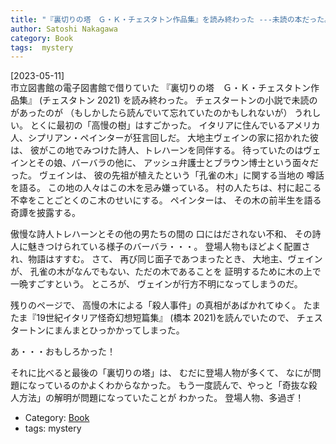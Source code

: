 ```yaml
---
title: "『裏切りの塔　Ｇ・Ｋ・チェスタトン作品集』を読み終わった ---未読の本だった。すごかった。「高慢の樹」はさいこう！"
author: Satoshi Nakagawa
category: Book
tags:  mystery
---
```


[2023-05-11]  
 市立図書館の電子図書館で借りていた
『裏切りの塔　Ｇ・Ｋ・チェスタトン作品集』
(チェスタトン 2021)
を読み終わった。
チェスタートンの小説で未読のがあったのが
（もしかしたら読んでいて忘れていたのかもしれないが）
うれしい。
とくに最初の「高慢の樹」はすごかった。
イタリアに住んでいるアメリカ人、シプリアン・ペインターが狂言回しだ。
大地主ヴェインの家に招かれた彼は、
彼がこの地でみつけた詩人、トレハーンを同伴する。
待っていたのはヴェインとその娘、バーバラの他に、
アッシュ弁護士とブラウン博士という面々だった。
ヴェインは、
彼の先祖が植えたという「孔雀の木」に関する当地の
噂話を語る。
この地の人々はこの木を忌み嫌っている。
村の人たちは、村に起こる不幸をことごとくのこ木のせいにする。
ペインターは、
その木の前半生を語る奇譚を披露する。

 傲慢な詩人トレハーンとその他の男たちの間の
口にはだされない不和、
その詩人に魅きつけられている様子のバーバラ・・・。
登場人物もほどよく配置され、物語はすすむ。
さて、
再び同じ面子であつまったとき、
大地主、ヴェインが、
孔雀の木がなんでもない、ただの木であることを
証明するために木の上で一晩すごすという。
ところが、
ヴェインが行方不明になってしまうのだ。

 残りのページで、
高慢の木による「殺人事件」の真相があばかれてゆく。
たまたま『19世紀イタリア怪奇幻想短篇集』
(橋本 2021)を読んでいたので、
チェスタートンにまんまとひっかかってしまった。

 あ・・・おもしろかった！

 それに比べると最後の「裏切りの塔」は、
むだに登場人物が多くて、
なにが問題になっているのかよくわからなかった。
もう一度読んで、やっと「奇抜な殺人方法」の解明が問題になっていたことが
わかった。
登場人物、多過ぎ！

- Category: [Book](categories.html#Book)
- tags:  mystery
